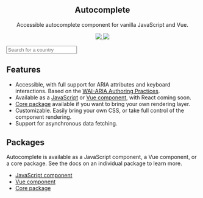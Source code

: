 <h2 align="center">
  Autocomplete
</h2>

<p align="center">
  Accessible autocomplete component for vanilla JavaScript and Vue.
</p>

<p align="center">
  <a class="badge" href="https://www.npmjs.com/package/@trevoreyre/autocomplete">
    <img src="https://img.shields.io/npm/v/@trevoreyre/autocomplete.svg?style=flat">
  </a>
  <a class="badge" href="https://github.com/trevoreyre/autocomplete/blob/master/LICENSE">
    <img src="https://img.shields.io/github/license/trevoreyre/autocomplete.svg?style=flat">
  </a>
</p>

<div id='autocomplete-demo'>
  <input class='autocomplete-input' placeholder='Search for a country' aria-label='Search for a country'>
  <ul class='autocomplete-results'></ul>
</div>

## Features

- Accessible, with full support for ARIA attributes and keyboard interactions. Based on the [WAI-ARIA Authoring Practices](https://www.w3.org/TR/wai-aria-practices-1.1/#combobox).
- Available as a [JavaScript][javascript-component] or [Vue component][vue-component], with React coming soon.
- [Core package][core-package] available if you want to bring your own rendering layer.
- Customizable. Easily bring your own CSS, or take full control of the component rendering.
- Support for asynchronous data fetching.

## Packages

Autocomplete is available as a JavaScript component, a Vue component, or a core package. See the docs on an individual package to learn more.

- [JavaScript component][javascript-component]
- [Vue component][vue-component]
- [Core package][core-package]

[version-badge]: https://img.shields.io/npm/v/@trevoreyre/autocomplete.svg?style=flat-square
[package]: https://www.npmjs.com/package/@trevoreyre/autocomplete
[license-badge]: https://img.shields.io/npm/l/@trevoreyre/autocomplete.svg?style=flat-square
[license]: https://github.com/trevoreyre/autocomplete/blob/master/LICENSE
[autocomplete-image]: autocomplete.png
[javascript-component]: javascript-component.md
[vue-component]: vue-component.md
[core-package]: core-package.md

<script>
new Autocomplete('#autocomplete-demo', {
  search: input => {
    if (input.length === 0) { return [] }
    return countries.filter(country =>
      country.toLowerCase().startsWith(input.toLowerCase())
    )
  }
})
</script>
